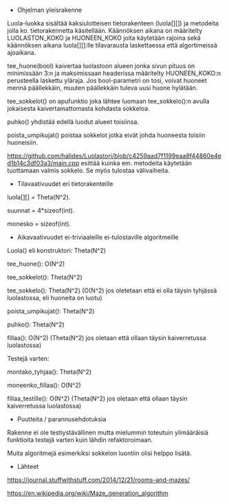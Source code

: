 * Ohjelman yleisrakenne

Luola-luokka sisältää kaksiulotteisen tietorakenteen (luola[][]) ja metodeita jolla ko. tietorakennetta käsitellään. Käännöksen aikana on määritelty LUOLASTON_KOKO ja HUONEEN_KOKO joita käytetään rajoina sekä käännöksen aikana luola[][]:lle tilavarausta laskettaessa että algortimeissä ajoaikana.

tee_huone(bool) kaivertaa luolastoon alueen jonka sivun pituus on minimissään 3:n ja maksimissaan headerissa määritelty HUONEEN_KOKO:n perusteella laskettu yläraja. Jos bool-parametri on tosi, voivat huoneet mennä päällekkäin, muuten päällekkäin tuleva uusi huone hylätään.

tee_sokkelot() on apufunktio joka lähtee luomaan tee_sokkelo():n avulla jokaisesta kaivertamattomasta kohdasta sokkeloa.

puhko() yhdistää edellä luodut alueet toisiinsa.

poista_umpikujat() poistaa sokkelot jotka eivät johda huoneesta toisiin huoneisiin.

https://github.com/halides/Luolastori/blob/c4259aad7f1199eaa8f44860e4ed1b14c3df03a3/main.cpp esittää kuinka em. metodeita käytetään tuottamaan valmis sokkelo. Se myös tulostaa välivaiheita.


* Tilavaativuudet eri tietorakenteille

luola[][] = Theta(N^2).

suunnat = 4*sizeof(int).

monesko = sizeof(int).

* Aikavaativuudet ei-triviaaleille ei-tulostaville algoritmeille

Luola() eli konstruktori: Theta(N^2)

tee_huone(): O(N^2)

tee_sokkelot(): Theta(N^2)

tee_sokkelo(): Theta(N^2) (O(N^2) jos oletetaan että ei olla täysin tyhjässä luolastossa, eli huoneita on luotu)

poista_umpikujat(): Theta(N^2)

puhko(): Theta(N^2)

fillaa(): O(N^2) (Theta(N^2) jos oletaan että ollaan täysin kaiverretussa luolastossa)


Testejä varten:

montako_tyhjaa(): Theta(N^2)

moneenko_fillaa(): O(N^2)

fillaa_testille(): O(N^2) (Theta(N^2) jos oletaan että ollaan täysin kaiverretussa luolastossa)


* Puutteita / parannusehdotuksia

Rakenne ei ole testiystävällinen mutta mielummin toteutuin ylimääräisiä funktioita testejä varten kuin lähdin refaktoroimaan.

Muita algoritmejä esimerkiksi sokkelon luontiin olisi helppo lisätä. 


* Lähteet

https://journal.stuffwithstuff.com/2014/12/21/rooms-and-mazes/

https://en.wikipedia.org/wiki/Maze_generation_algorithm
